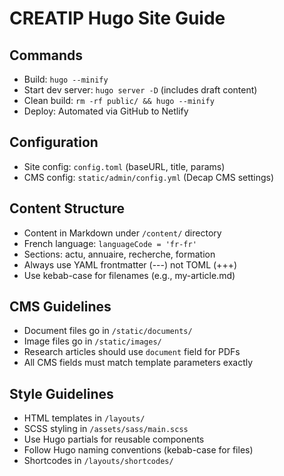 # CREATIP Hugo Site Guide

## Commands
- Build: `hugo --minify`
- Start dev server: `hugo server -D` (includes draft content)
- Clean build: `rm -rf public/ && hugo --minify`
- Deploy: Automated via GitHub to Netlify

## Configuration
- Site config: `config.toml` (baseURL, title, params)
- CMS config: `static/admin/config.yml` (Decap CMS settings)

## Content Structure
- Content in Markdown under `/content/` directory
- French language: `languageCode = 'fr-fr'`
- Sections: actu, annuaire, recherche, formation
- Always use YAML frontmatter (---) not TOML (+++)
- Use kebab-case for filenames (e.g., my-article.md)

## CMS Guidelines
- Document files go in `/static/documents/`
- Image files go in `/static/images/`
- Research articles should use `document` field for PDFs
- All CMS fields must match template parameters exactly

## Style Guidelines
- HTML templates in `/layouts/`
- SCSS styling in `/assets/sass/main.scss`
- Use Hugo partials for reusable components
- Follow Hugo naming conventions (kebab-case for files)
- Shortcodes in `/layouts/shortcodes/`